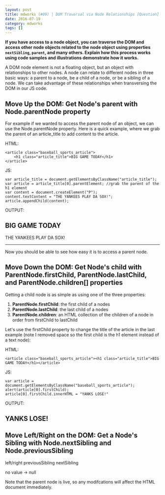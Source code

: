 ```yaml
---
layout: post
title: mdworks (#09) | DOM Traversal via Node Relationships [Question]
date: 2016-07-19
category: mdworks
tags: []
---
```


**If you have access to a node object, you can traverse the DOM and access other node objects related to the node object using properties `nextSibling`, `parent`, and many others. Explain how this process works using code samples and illustrations demonstrate how it works.**


A DOM node element is not a floating object, but an object with relationships to other nodes. A node can relate to different nodes in three basic ways: a parent to a node, be a child of a node, or be a sibling of a node. We can take advantage of these relationships when transversing the DOM in our JS code. 

## Move Up the DOM: Get Node's parent with Node.parentNode property 

For example if we wanted to access the parent node of an object, we can use the Node.parentNode property. Here is a quick example, where we grab the parent of an article_title to add content to the article. 

HTML:
```
<article class="baseball_sports_article">
    <h1 class="article_title">BIG GAME TODAY</h1>
</article>
```

JS: 

```
var article_title = document.getElementsByClassName("article_title");
var article = article_title[0].parentElement; //grab the parent of the h1 element
var content = document.createElement("P");
content.textContent = "THE YANKEES PLAY DA SOX!";
article.appendChild(content);
```

OUTPUT:

<article class="baseball_sports_article">
    <h1 class="article_title">BIG GAME TODAY</h1>
  <p> THE YANKEES PLAY DA SOX! </p>
</article>

<hr>

Now you should be able to see how easy it is to access a parent node. 

## Move Down the DOM: Get Node's child with ParentNode.firstChild, ParentNode.lastChild, and ParentNode.children[] properties

Getting a child node is as simple as using one of the three properties: 

1. **ParentNode.firstChild**: the first child of a nodes
2. **ParentNode.lastChild**: the last child of a nodes
3. **ParentNode.children**: an HTML collection of the children of a node in order from firstChild to lastChild


Let's use the firstChild property to change the title of the article in the last example (note I removed space so the first child is the h1 element instead of a text node): 

HTML:
```
<article class="baseball_sports_article"><h1 class="article_title">BIG GAME TODAY</h1></article>
```

JS: 

```
var article = document.getElementsByClassName("baseball_sports_article");
alert(article[0].firstChild);
article[0].firstChild.innerHTML = "YANKS LOSE!"
```

OUTPUT:

<article class="baseball_sports_article"><h1 class="article_title">YANKS LOSE!</h1>
</article>


## Move Left/Right on the DOM: Get a Node's Sibling with Node.nextSibling and Node.previousSibling


left/right
previousSibling
nextSibling

no value -> null

Note that the parent node is live, so any modifcations will affect the HTML document immediately. 